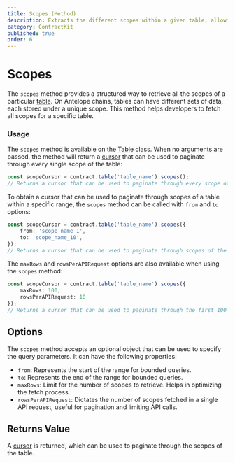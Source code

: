 ```yaml
---
title: Scopes (Method)
description: Extracts the different scopes within a given table, allowing users to understand the specific contexts in which the table data is organized.
category: ContractKit
published: true
order: 6
---
```


# Scopes

The `scopes` method provides a structured way to retrieve all the scopes of a particular [table](/docs/contract-kit/table). On Antelope chains, tables can have different sets of data, each stored under a unique scope. This method helps developers to fetch all scopes for a specific table.

### Usage

The `scopes` method is available on the [Table](/docs/contract-kit/table) class. When no arguments are passed, the method will return a [cursor](/docs/contract-kit/cursor) that can be used to paginate through every single scope of the table:

```typescript
const scopeCursor = contract.table('table_name').scopes();
// Returns a cursor that can be used to paginate through every scope of the table.
```

To obtain a cursor that can be used to paginate through scopes of a table within a specific range, the `scopes` method can be called with `from` and `to` options:

```typescript
const scopeCursor = contract.table('table_name').scopes({
    from: 'scope_name_1',
    to: 'scope_name_10',
});
// Returns a cursor that can be used to paginate through scopes of the table between 'scope_name_1' and 'scope_name_10'.
```

The `maxRows` and `rowsPerAPIRequest` options are also available when using the `scopes` method:

```typescript
const scopeCursor = contract.table('table_name').scopes({
    maxRows: 100,
    rowsPerAPIRequest: 10
});
// Returns a cursor that can be used to paginate through the first 100 scopes of the table, with 10 scopes fetched per API request.
```

## Options

The `scopes` method accepts an optional object that can be used to specify the query parameters. It can have the following properties:

- `from`: Represents the start of the range for bounded queries.
- `to`: Represents the end of the range for bounded queries.
- `maxRows`: Limit for the number of scopes to retrieve. Helps in optimizing the fetch process.
- `rowsPerAPIRequest`: Dictates the number of scopes fetched in a single API request, useful for pagination and limiting API calls.

## Returns Value

A [cursor](/docs/contract-kit/cursor) is returned, which can be used to paginate through the scopes of the table.